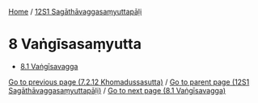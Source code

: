 
[Home](/) / [12S1 Sagāthāvaggasaṃyuttapāḷi](../12S1.md)

# 8 Vaṅgīsasaṃyutta

* [8.1 Vaṅgīsavagga](8/8.1.md)

[Go to previous page (7.2.12 Khomadussasutta)](7/7.2/7.2.12.md) / [Go to parent page (12S1 Sagāthāvaggasaṃyuttapāḷi)](0.md) / [Go to next page (8.1 Vaṅgīsavagga)](8/8.1.md)


